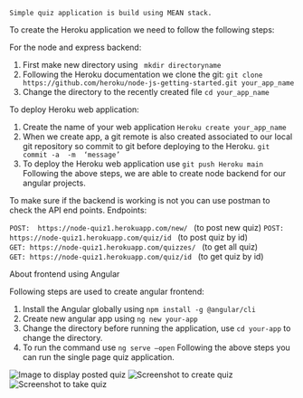`Simple quiz application is build using MEAN stack.`

To create the Heroku application we need to follow the following steps:

For the node and express backend:
1)	First make new directory using ` mkdir directoryname`
2)	Following the Heroku documentation we clone the git:
`git clone https://github.com/heroku/node-js-getting-started.git your_app_name`
3)	Change the directory to the recently created file `cd your_app_name`

To deploy Heroku web application:
1)	Create the name of your web application `Heroku create your_app_name`
2)	When we create app, a git remote is also created associated to our local git repository so commit to git before deploying to the Heroku. `git commit -a  -m  ‘message’ `
3)	To deploy the Heroku web application use `git push Heroku main`
Following the above steps, we are able to create node backend for our angular projects.

To make sure if the backend is working is not you can use postman to check the API end points.
Endpoints:

`POST:  https://node-quiz1.herokuapp.com/new/ `     (to post new quiz)
`POST: https://node-quiz1.herokuapp.com/quiz/id `   (to post quiz by id) 	
`GET: https://node-quiz1.herokuapp.com/quizzes/ `    (to get all quiz)	
`GET: https://node-quiz1.herokuapp.com/quiz/id `      (to get quiz by id)

About frontend using Angular 

Following steps are used to create angular frontend:

1)	Install the Angular globally using  `npm install -g @angular/cli `
2)	Create new angular app using `ng new your-app`
3)	Change the directory before running the application, use `cd your-app` to change the directory.
4)	To run the command use `ng serve –open`
Following the above steps you can run the single page quiz application.

![Image to display posted quiz](https://user-images.githubusercontent.com/55246779/117524229-4ac58500-af82-11eb-86ac-6a15d1390e09.PNG)
![Screenshot to create quiz](https://user-images.githubusercontent.com/55246779/117524270-67fa5380-af82-11eb-8cbb-e8fbb46dd15e.PNG)
![Screenshot to take quiz](https://user-images.githubusercontent.com/55246779/117524307-78123300-af82-11eb-9c87-5491c90095eb.PNG)


